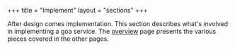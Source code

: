 +++
title = "Implement"
layout = "sections"
+++

After design comes implementation. This section describes
what's involved in implementing a goa service. The
<a href="overview">overview</a> page
presents the various pieces covered in the other pages.
